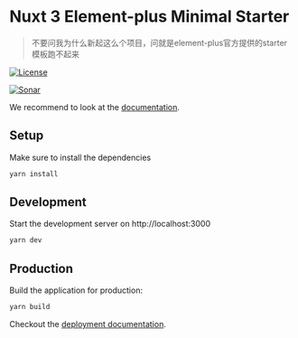 # Nuxt 3 Element-plus Minimal Starter

> 不要问我为什么新起这么个项目，问就是element-plus官方提供的starter模板跑不起来

[![License][license-image]][license-url]

[![Sonar][sonar-image]][sonar-url]

[license-image]: https://img.shields.io/badge/License-MIT-yellow.svg
[license-url]: LICENSE
[sonar-image]: https://sonarcloud.io/api/project_badges/quality_gate?project=saqqdy_nuxt3-element-plus-starter
[sonar-url]: https://sonarcloud.io/dashboard?id=saqqdy_nuxt3-element-plus-starter

We recommend to look at the [documentation](https://v3.nuxtjs.org).

## Setup

Make sure to install the dependencies

```bash
yarn install
```

## Development

Start the development server on http://localhost:3000

```bash
yarn dev
```

## Production

Build the application for production:

```bash
yarn build
```

Checkout the [deployment documentation](https://v3.nuxtjs.org/docs/deployment).

